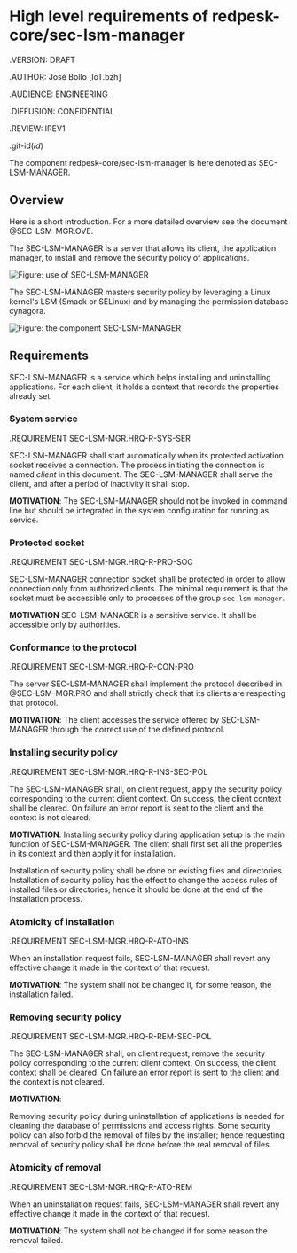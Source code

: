 # High level requirements of redpesk-core/sec-lsm-manager

.VERSION: DRAFT

.AUTHOR: José Bollo [IoT.bzh]

.AUDIENCE: ENGINEERING

.DIFFUSION: CONFIDENTIAL

.REVIEW: IREV1

.git-id($Id$)

The component redpesk-core/sec-lsm-manager is here denoted as
SEC-LSM-MANAGER.

## Overview

Here is a short introduction. For a more detailed overview
see the document @SEC-LSM-MGR.OVE.

The SEC-LSM-MANAGER is a server that allows its client, the application
manager, to install and remove the security policy of applications.

![Figure: use of SEC-LSM-MANAGER](assets/SEC-LSM-MGR.OVE.fig-2.svg)

The SEC-LSM-MANAGER masters security policy by leveraging a Linux
kernel's LSM (Smack or SELinux) and by managing the permission database
cynagora.

![Figure: the component SEC-LSM-MANAGER](assets/SEC-LSM-MGR.OVE.fig-1.svg)

## Requirements

SEC-LSM-MANAGER is a service which helps installing and uninstalling
applications. For each client, it holds a context that records the
properties already set.

### System service

.REQUIREMENT SEC-LSM-MGR.HRQ-R-SYS-SER

SEC-LSM-MANAGER shall start automatically when its protected activation
socket receives a connection. The process initiating the connection is
named *client* in this document. The SEC-LSM-MANAGER shall serve the
client, and after a period of inactivity it shall stop.

**MOTIVATION**:
The SEC-LSM-MANAGER should not be invoked in command line but
should be integrated in the system configuration for running as service.

### Protected socket

.REQUIREMENT SEC-LSM-MGR.HRQ-R-PRO-SOC

SEC-LSM-MANAGER connection socket shall be protected in order to
allow connection only from authorized clients. The minimal
requirement is that the socket must be accessible only to processes
of the group `sec-lsm-manager`.

**MOTIVATION**
SEC-LSM-MANAGER is a sensitive service. It shall be accessible only
by authorities.

### Conformance to the protocol

.REQUIREMENT SEC-LSM-MGR.HRQ-R-CON-PRO

The server SEC-LSM-MANAGER shall implement the protocol described
in @SEC-LSM-MGR.PRO and shall strictly check that its clients are
respecting that protocol.

**MOTIVATION**:
The client accesses the service offered by SEC-LSM-MANAGER through the
correct use of the defined protocol.

### Installing security policy

.REQUIREMENT SEC-LSM-MGR.HRQ-R-INS-SEC-POL

The SEC-LSM-MANAGER shall, on client request, apply the security policy
corresponding to the current client context. On success, the client
context shall be cleared. On failure an error report is sent to the
client and the context is not cleared.

**MOTIVATION**:
Installing security policy during application setup is the main function
of SEC-LSM-MANAGER. The client shall first set all the properties in its
context and then apply it for installation.

Installation of security policy shall be done on existing files and
directories. Installation of security policy has the effect to change
the access rules of installed files or directories; hence it should be
done at the end of the installation process.

### Atomicity of installation

.REQUIREMENT SEC-LSM-MGR.HRQ-R-ATO-INS

When an installation request fails, SEC-LSM-MANAGER shall revert any
effective change it made in the context of that request.

**MOTIVATION**:
The system shall not be changed if, for some reason, the installation failed.

### Removing security policy

.REQUIREMENT SEC-LSM-MGR.HRQ-R-REM-SEC-POL

The SEC-LSM-MANAGER shall, on client request, remove the security policy
corresponding to the current client context. On success, the client
context shall be cleared. On failure an error report is sent to the
client and the context is not cleared.

**MOTIVATION**:

Removing security policy during uninstallation of applications is needed
for cleaning the database of permissions and access rights. Some
security policy can also forbid the removal of files by the installer;
hence requesting removal of security policy shall be done before the
real removal of files.

### Atomicity of removal

.REQUIREMENT SEC-LSM-MGR.HRQ-R-ATO-REM

When an uninstallation request fails, SEC-LSM-MANAGER shall revert any
effective change it made in the context of that request.

**MOTIVATION**:
The system shall not be changed if for some reason the removal failed.
